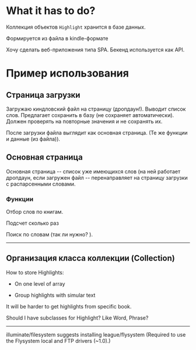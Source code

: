 


# What it has to do? #

Коллекция объектов `Highlight` хранится в базе данных.

Формируется из файла в kindle-формате




Хочу сделать веб-приложения типа SPA.
Бекенд используется как API.




# Пример использования #



## Страница загрузки ##

Загружаю киндловский файл на страницу (дропдаун!). Выводит список
слов. Предлагает сохранить в базу (не сохраняет автоматически). Должен
проверять на повторные значения и не сохранять их.

После загрузки файла выглядит как основная страница. (Те же функции и
данные (из файла)).



## Основная страница ##

Основная страница -- список уже имеющихся слов (на ней работает
дропдаун, если загружен файл -- перенаправляет на страницу загрузки с
распарсенными словами.


### Функции ###

Отбор слов по книгам.

Подсчет сколько раз 



Поиск по словам (так ли нужно? ).


--------------------------------------------------

## Организация класса коллекции (Collection) ##

How to store Highlights:

* On one level of array




* Group highlights with simular text


It will be harder to get highlights from specific book.



Should I have subclasses for Highlight? Like Word, Phrase?












--------------------------------------------------

illuminate/filesystem suggests installing league/flysystem (Required to use the Flysystem local and FTP drivers (~1.0).)




